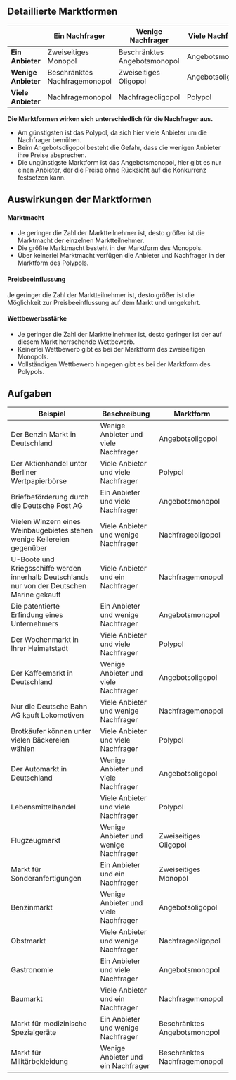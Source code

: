 ## Detaillierte Marktformen

|                     | Ein Nachfrager                | Wenige Nachfrager            | Viele Nachfrager |
| ------------------- | ----------------------------- | ---------------------------- | ---------------- |
| **Ein Anbieter**    | Zweiseitiges Monopol          | Beschränktes Angebotsmonopol | Angebotsmonopol  |
| **Wenige Anbieter** | Beschränktes Nachfragemonopol | Zweiseitiges Oligopol        | Angebotsoligopol |
| **Viele Anbieter**  | Nachfragemonopol              | Nachfrageoligopol            | Polypol          |

**Die Marktformen wirken sich unterschiedlich für die Nachfrager aus.**
- Am günstigsten ist das Polypol, da sich hier viele Anbieter um die Nachfrager bemühen.
- Beim Angebotsoligopol besteht die Gefahr, dass die wenigen Anbieter ihre Preise absprechen.
- Die ungünstigste Marktform ist das Angebotsmonopol, hier gibt es nur einen Anbieter, der die Preise ohne Rücksicht auf die Konkurrenz festsetzen kann.

## Auswirkungen der Marktformen

#### Marktmacht
- Je geringer die Zahl der Marktteilnehmer ist, desto größer ist die Marktmacht der einzelnen Marktteilnehmer.
- Die größte Marktmacht besteht in der Marktform des Monopols.
- Über keinerlei Marktmacht verfügen die Anbieter und Nachfrager in der Marktform des Polypols.

#### Preisbeeinflussung
Je geringer die Zahl der Marktteilnehmer ist, desto größer ist die Möglichkeit zur Preisbeeinflussung auf dem Markt und umgekehrt.

#### Wettbewerbsstärke
- Je geringer die Zahl der Marktteilnehmer ist, desto geringer ist der auf diesem Markt herrschende Wettbewerb.
- Keinerlei Wettbewerb gibt es bei der Marktform des zweiseitigen Monopols.
- Vollständigen Wettbewerb hingegen gibt es bei der Marktform des Polypols.

## Aufgaben

| Beispiel                                                  | Beschreibung                                                 | Marktform             |
|-----------------------------------------------------------|--------------------------------------------------------------|-----------------------|
| Der Benzin Markt in Deutschland                          | Wenige Anbieter und viele Nachfrager                         | Angebotsoligopol     |
| Der Aktienhandel unter Berliner Wertpapierbörse          | Viele Anbieter und viele Nachfrager                          | Polypol               |
| Briefbeförderung durch die Deutsche Post AG              | Ein Anbieter und viele Nachfrager                            | Angebotsmonopol       |
| Vielen Winzern eines Weinbaugebietes stehen wenige Kellereien gegenüber | Viele Anbieter und wenige Nachfrager               | Nachfrageoligopol    |
| U-Boote und Kriegsschiffe werden innerhalb Deutschlands nur von der Deutschen Marine gekauft | Viele Anbieter und ein Nachfrager   | Nachfragemonopol      |
| Die patentierte Erfindung eines Unternehmers             | Ein Anbieter und wenige Nachfrager                           | Angebotsmonopol       |
| Der Wochenmarkt in Ihrer Heimatstadt                     | Viele Anbieter und viele Nachfrager                          | Polypol               |
| Der Kaffeemarkt in Deutschland                           | Wenige Anbieter und viele Nachfrager                         | Angebotsoligopol      |
| Nur die Deutsche Bahn AG kauft Lokomotiven               | Viele Anbieter und wenige Nachfrager                         | Nachfragemonopol      |
| Brotkäufer können unter vielen Bäckereien wählen         | Viele Anbieter und viele Nachfrager                          | Polypol               |
| Der Automarkt in Deutschland                             | Wenige Anbieter und viele Nachfrager                         | Angebotsoligopol      |
| Lebensmittelhandel                                       | Viele Anbieter und viele Nachfrager                          | Polypol               |
| Flugzeugmarkt                                            | Wenige Anbieter und wenige Nachfrager                        | Zweiseitiges Oligopol |
| Markt für Sonderanfertigungen                            | Ein Anbieter und ein Nachfrager                              | Zweiseitiges Monopol  |
| Benzinmarkt                                              | Wenige Anbieter und viele Nachfrager                         | Angebotsoligopol      |
| Obstmarkt                                                | Viele Anbieter und wenige Nachfrager                         | Nachfrageoligopol     |
| Gastronomie                                              | Ein Anbieter und viele Nachfrager                            | Angebotsmonopol       |
| Baumarkt                                                 | Viele Anbieter und ein Nachfrager                            | Nachfragemonopol      |
| Markt für medizinische Spezialgeräte                     | Ein Anbieter und wenige Nachfrager                           | Beschränktes Angebotsmonopol |
| Markt für Militärbekleidung                              | Wenige Anbieter und ein Nachfrager                           | Beschränktes Nachfragemonopol |



